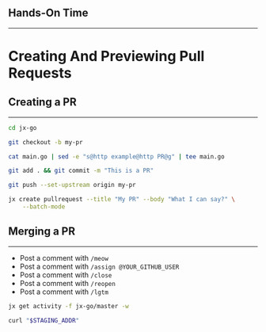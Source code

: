 ## Hands-On Time

---

# Creating And Previewing Pull Requests


## Creating a PR

---

```bash
cd jx-go

git checkout -b my-pr

cat main.go | sed -e "s@http example@http PR@g" | tee main.go

git add . && git commit -m "This is a PR"

git push --set-upstream origin my-pr

jx create pullrequest --title "My PR" --body "What I can say?" \
    --batch-mode
```


## Merging a PR

---

* Post a comment with `/meow`
* Post a comment with `/assign @YOUR_GITHUB_USER`
* Post a comment with `/close`
* Post a comment with `/reopen`
* Post a comment with `/lgtm`

```bash
jx get activity -f jx-go/master -w

curl "$STAGING_ADDR"
```
